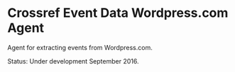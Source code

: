 # Crossref Event Data Wordpress.com Agent

Agent for extracting events from Wordpress.com. 

Status: Under development September 2016.